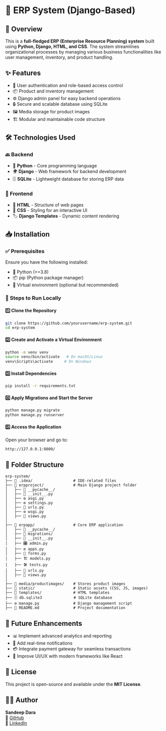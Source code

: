# 🚀 ERP System (Django-Based)

## 📌 Overview
This is a **full-fledged ERP (Enterprise Resource Planning) system** built using **Python, Django, HTML, and CSS**. The system streamlines organizational processes by managing various business functionalities like user management, inventory, and product handling.

## ✨ Features
- 🔐 User authentication and role-based access control
- 📦 Product and inventory management
- ⚙️ Django admin panel for easy backend operations
- 🔒 Secure and scalable database using SQLite
- 🖼️ Media storage for product images
- 🏗️ Modular and maintainable code structure

## 🛠 Technologies Used
### 🔙 Backend
- 🐍 **Python** - Core programming language
- 🌍 **Django** - Web framework for backend development
- 🗄 **SQLite** - Lightweight database for storing ERP data

### 🎨 Frontend
- 📄 **HTML** - Structure of web pages
- 🎨 **CSS** - Styling for an interactive UI
- 🏷️ **Django Templates** - Dynamic content rendering

## 📥 Installation
### ✅ Prerequisites
Ensure you have the following installed:
- 🐍 Python (>=3.8)
- 📦 pip (Python package manager)
- 💾 Virtual environment (optional but recommended)

### 🔧 Steps to Run Locally
#### 1️⃣ Clone the Repository
```sh
git clone https://github.com/yourusername/erp-system.git
cd erp-system
```

#### 2️⃣ Create and Activate a Virtual Environment
```sh
python -m venv venv
source venv/bin/activate   # On macOS/Linux
venv\Scripts\activate     # On Windows
```

#### 3️⃣ Install Dependencies
```sh
pip install -r requirements.txt
```

#### 4️⃣ Apply Migrations and Start the Server
```sh
python manage.py migrate
python manage.py runserver
```

#### 5️⃣ Access the Application
Open your browser and go to: 
```
http://127.0.0.1:8000/
```

## 📂 Folder Structure
```
erp-system/
├── 📂 .idea/                  # IDE-related files
├── 📂 erpproject/             # Main Django project folder
│   ├── 📁 __pycache__/
│   ├── 📝 __init__.py
│   ├── ⚙️ asgi.py
│   ├── ⚙️ settings.py
│   ├── 🔗 urls.py
│   ├── ⚙️ wsgi.py
│   ├── 👀 views.py
│
├── 📂 erpapp/                 # Core ERP application
│   ├── 📁 __pycache__/
│   ├── 📁 migrations/
│   ├── 📝 __init__.py
│   ├── 🎛️ admin.py
│   ├── ⚙️ apps.py
│   ├── 📜 forms.py
│   ├── 🏗️ models.py
│   ├── 🛠️ tests.py
│   ├── 🔗 urls.py
│   ├── 👀 views.py
│
├── 📂 media/productimages/    # Stores product images
├── 🎨 static/                 # Static assets (CSS, JS, images)
├── 📁 templates/              # HTML templates
├── 🗄 db.sqlite3              # SQLite database
├── ⚙️ manage.py               # Django management script
├── 📖 README.md               # Project documentation
```

## 🚀 Future Enhancements
- 📊 Implement advanced analytics and reporting
- 🔔 Add real-time notifications
- 💳 Integrate payment gateway for seamless transactions
- 🎨 Improve UI/UX with modern frameworks like React

## 📜 License
This project is open-source and available under the **MIT License**.

## 👨‍💻 Author
**Sandeep Dara**  
🔗 [GitHub](https://github.com/sandeepdara-sd)  
🔗 [LinkedIn](https://linkedin.com/in/sandeep-dara-1b0a23242)

